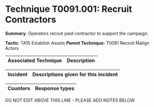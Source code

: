 # Technique T0091.001: Recruit Contractors

**Summary**: Operators recruit paid contractor to support the campaign.

**Tactic**: TA15 Establish Assets           **Parent Technique:** T0091 Recruit Malign Actors


| Associated Technique | Description |
| --------- | ------------------------- |



| Incident | Descriptions given for this incident |
| -------- | -------------------- |



| Counters | Response types |
| -------- | -------------- |


DO NOT EDIT ABOVE THIS LINE - PLEASE ADD NOTES BELOW